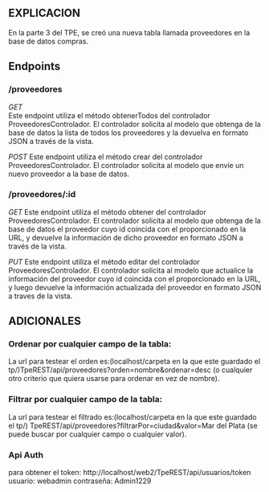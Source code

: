 ## EXPLICACION

En la parte 3 del TPE, se creó una nueva tabla llamada proveedores en la base de datos compras.

## Endpoints

### /proveedores

*GET*  
  Este endpoint utiliza el método obtenerTodos del controlador ProveedoresControlador. El controlador solicita al modelo que obtenga de la base de datos la lista de todos los proveedores y la devuelva en formato JSON a través de la vista.

*POST* 
    Este endpoint utiliza el método crear del controlador ProveedoresControlador. El controlador solicita al modelo que envíe un nuevo proveedor a la base de datos.


### /proveedores/:id

*GET* 
Este endpoint utiliza el método obtener del controlador ProveedoresControlador. El controlador solicita al modelo que obtenga de la base de datos el proveedor cuyo id coincida con el proporcionado en la URL, y devuelve la información de dicho proveedor en formato JSON a través de la vista.

*PUT* 
Este endpoint utiliza el método editar del controlador ProveedoresControlador. El controlador solicita al modelo que actualice la información del proveedor cuyo id coincida con el proporcionado en la URL, y luego devuelve la información actualizada del proveedor en formato JSON a traves de la vista. 

## ADICIONALES
### Ordenar por cualquier campo de la tabla: 
La url para testear el orden es:(localhost/carpeta en la que este guardado el tp/)TpeREST/api/proveedores?orden=nombre&ordenar=desc (o cualquier otro criterio que quiera usarse para ordenar en vez de nombre). 

### Filtrar por cualquier campo de la tabla: 
La url para testear el filtrado es:(localhost/carpeta en la que este guardado el tp/) TpeREST/api/proveedores?filtrarPor=ciudad&valor=Mar del Plata (se puede buscar por cualquier campo o cualquier valor).

### Api Auth
para obtener el token: http://localhost/web2/TpeREST/api/usuarios/token
usuario: webadmin
contraseña: Admin1229